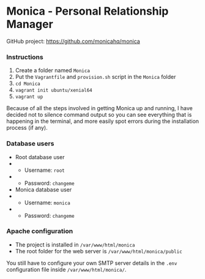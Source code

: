 # Monica - Personal Relationship Manager

GitHub project: https://github.com/monicahq/monica

### Instructions

1. Create a folder named `Monica`
2. Put the `Vagrantfile` and `provision.sh` script in the `Monica` folder
3. `cd Monica`
4. `vagrant init ubuntu/xenial64`
5. `vagrant up`

Because of all the steps involved in getting Monica up and running, I have decided not to silence command output so you can see everything that is happening in the terminal, and more easily spot errors during the installation process (if any).

### Database users

* Root database user
* * Username: `root`
* * Password: `changeme`
* Monica database user
* * Username: `monica`
* * Password: `changeme`

### Apache configuration

* The project is installed in `/var/www/html/monica`
* The root folder for the web server is `/var/www/html/monica/public`

You still have to configure your own SMTP server details in the `.env` configuration file inside `/var/www/html/monica/`.
